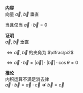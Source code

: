**内容**  
向量 $\vec a,\ \vec b$ 垂直  
  
当且仅当 $\vec a\cdot\vec b=0$  
  
**证明**  
$\vec a,\ \vec b$ 垂直  
  
$\Leftrightarrow\vec a,\ \vec b$ 的夹角为 $\dfrac\pi2$  
  
$\Leftrightarrow\vec a\cdot\vec b=|\vec a|\cdot|\vec b|\cdot\cos\theta=0$  
  
**推论**  
内积运算不满足消去律  
$\vec a\cdot\vec b=\vec a\cdot\vec c\not\Rightarrow\vec b=\vec c$  
